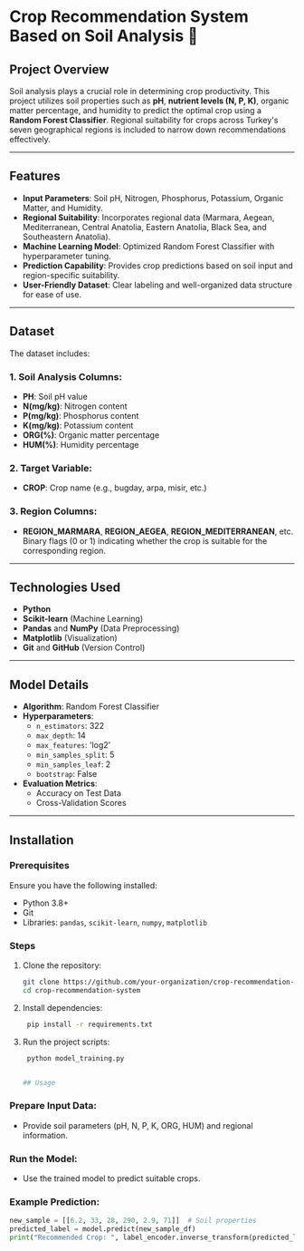 # Crop Recommendation System Based on Soil Analysis 🌱

## Project Overview
Soil analysis plays a crucial role in determining crop productivity. This project utilizes soil properties such as **pH**, **nutrient levels (N, P, K)**, organic matter percentage, and humidity to predict the optimal crop using a **Random Forest Classifier**. Regional suitability for crops across Turkey's seven geographical regions is included to narrow down recommendations effectively.

---

## Features
- **Input Parameters**: Soil pH, Nitrogen, Phosphorus, Potassium, Organic Matter, and Humidity.
- **Regional Suitability**: Incorporates regional data (Marmara, Aegean, Mediterranean, Central Anatolia, Eastern Anatolia, Black Sea, and Southeastern Anatolia).
- **Machine Learning Model**: Optimized Random Forest Classifier with hyperparameter tuning.
- **Prediction Capability**: Provides crop predictions based on soil input and region-specific suitability.
- **User-Friendly Dataset**: Clear labeling and well-organized data structure for ease of use.

---

## Dataset
The dataset includes:

### 1. Soil Analysis Columns:
- **PH**: Soil pH value  
- **N(mg/kg)**: Nitrogen content  
- **P(mg/kg)**: Phosphorus content  
- **K(mg/kg)**: Potassium content  
- **ORG(%)**: Organic matter percentage  
- **HUM(%)**: Humidity percentage  

### 2. Target Variable:
- **CROP**: Crop name (e.g., bugday, arpa, misir, etc.)

### 3. Region Columns:
- **REGION_MARMARA**, **REGION_AEGEA**, **REGION_MEDITERRANEAN**, etc.  
  Binary flags (0 or 1) indicating whether the crop is suitable for the corresponding region.

---

## Technologies Used
- **Python**
- **Scikit-learn** (Machine Learning)
- **Pandas** and **NumPy** (Data Preprocessing)
- **Matplotlib** (Visualization)
- **Git** and **GitHub** (Version Control)

---

## Model Details
- **Algorithm**: Random Forest Classifier
- **Hyperparameters**:
  - `n_estimators`: 322  
  - `max_depth`: 14  
  - `max_features`: 'log2'  
  - `min_samples_split`: 5  
  - `min_samples_leaf`: 2  
  - `bootstrap`: False  
- **Evaluation Metrics**:
  - Accuracy on Test Data  
  - Cross-Validation Scores  

---

## Installation

### Prerequisites
Ensure you have the following installed:
- Python 3.8+
- Git
- Libraries: `pandas`, `scikit-learn`, `numpy`, `matplotlib`

### Steps
1. Clone the repository:
   ```bash
   git clone https://github.com/your-organization/crop-recommendation-system.git
   cd crop-recommendation-system
2. Install dependencies:
   ```bash
    pip install -r requirements.txt
3. Run the project scripts:
   ```bash
    python model_training.py


   ## Usage

### Prepare Input Data:
- Provide soil parameters (pH, N, P, K, ORG, HUM) and regional information.

### Run the Model:
- Use the trained model to predict suitable crops.

### Example Prediction:
```python
new_sample = [[6.2, 33, 28, 290, 2.9, 71]]  # Soil properties
predicted_label = model.predict(new_sample_df)
print("Recommended Crop: ", label_encoder.inverse_transform(predicted_label)[0])

